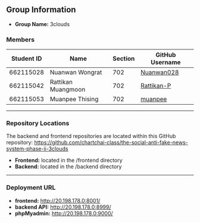 ## Group Information
- **Group Name:** 3clouds  

### Members
| Student ID | Name               | Section | GitHub Username |
|------------|--------------------|---------|-----------------|
| 662115028  | Nuanwan Wongrat    | 702     | [Nuanwan028](https://github.com/Nuanwan028) |
| 662115042  | Rattikan Muangmoon | 702     | [Rattikan-P](https://github.com/Rattikan-P) |
| 662115053  | Muanpee Thising    | 702     | [muanpee](https://github.com/muanpee) |

---

### Repository Locations
The backend and frontend repositories are located within this GitHub repository:
https://github.com/chartchai-class/the-social-anti-fake-news-system-phase-ii-3clouds
- **Frontend:** located in the /frontend directory
- **Backend:** located in the /backend directory

---

### Deployment URL
- **frontend:** http://20.198.178.0:8001/
- **backend API:** http://20.198.178.0:8999/
- **phpMyadmin:** http://20.198.178.0:9000/
